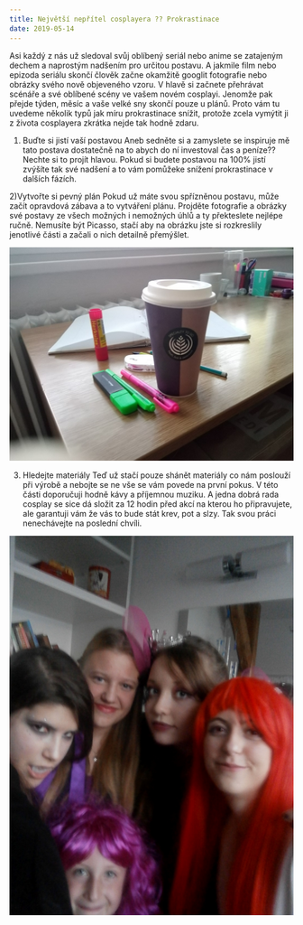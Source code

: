 ```yaml
--- 
title: Největší nepřítel cosplayera ?? Prokrastinace 
date: 2019-05-14 
--- 
```

 
 Asi každý z nás už sledoval svůj oblíbený seriál nebo anime se zatajeným dechem a naprostým nadšením pro určitou postavu. A jakmile film nebo epizoda seriálu skončí člověk začne okamžitě googlit fotografie nebo obrázky svého nově objeveného vzoru. V hlavě si začnete přehrávat scénáře a své oblíbené scény ve vašem novém cosplayi. Jenomže pak přejde týden, měsíc a vaše velké sny skončí pouze u plánů. Proto vám tu uvedeme několik typů jak míru prokrastinace snížit, protože zcela vymýtit ji z života cosplayera zkrátka nejde tak hodně zdaru. 

 1) Buďte si jistí vaší postavou
 Aneb sedněte si a zamyslete se inspiruje mě tato postava dostatečně na to abych do ní investoval čas a peníze?? Nechte si to projít hlavou. Pokud si budete postavou na 100% jistí zvýšíte tak své nadšení a to vám pomůžeke snížení prokrastinace v dalších fázích.

 2)Vytvořte si pevný plán
 Pokud už máte svou spřízněnou postavu, může začít opravdová zábava a to vytváření plánu. Projděte fotografie a obrázky své postavy ze všech možných i nemožných úhlů a ty překteslete nejlépe ručně. Nemusíte být Picasso, stačí aby na obrázku jste si rozkreslily jenotlivé části a začali o nich detailně přemýšlet.

![](1.jpg) 

 3) Hledejte materiály
 Teď už stačí pouze shánět materiály co nám poslouží při výrobě a nebojte se ne vše se vám povede na první pokus. V této části doporučuji hodně kávy a příjemnou muziku. A jedna dobrá rada cosplay se sice dá složit za 12 hodin před akcí na kterou ho připravujete, ale garantuji vám že vás to bude stát krev, pot a slzy. Tak svou práci nenechávejte na poslední chvíli.  

![](2.jpg) 

